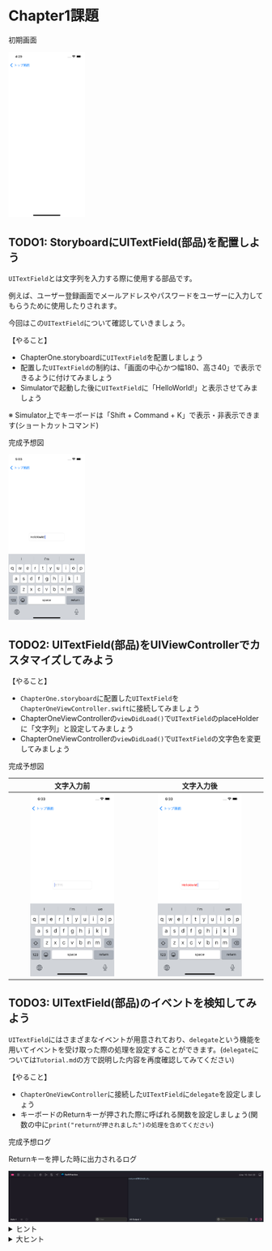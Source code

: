 # Chapter1課題

初期画面

<img src="Img/Task/Init.png" width="30%">

## TODO1: StoryboardにUITextField(部品)を配置しよう
`UITextField`とは文字列を入力する際に使用する部品です。

例えば、ユーザー登録画面でメールアドレスやパスワードをユーザーに入力してもらうために使用したりされます。

今回はこの`UITextField`について確認していきましょう。

【やること】
* ChapterOne.storyboardに`UITextField`を配置しましょう
* 配置した`UITextField`の制約は、「画面の中心かつ幅180、高さ40」で表示できるように付けてみましょう
* Simulatorで起動した後に`UITextField`に「HelloWorld!」と表示させてみましょう

※ Simulator上でキーボードは「Shift + Command + K」で表示・非表示できます(ショートカットコマンド)

完成予想図

<Img src="Img/Task/Todo1.png" width="30%">

## TODO2: UITextField(部品)をUIViewControllerでカスタマイズしてみよう
【やること】
* `ChapterOne.storyboard`に配置した`UITextField`を`ChapterOneViewController.swift`に接続してみましょう
* ChapterOneViewControllerの`viewDidLoad()`で`UITextField`のplaceHolderに「文字列」と設定してみましょう
* ChapterOneViewControllerの`viewDidLoad()`で`UITextField`の文字色を変更してみましょう

完成予想図

文字入力前 | 文字入力後
:--: | :--:
<Img src="Img/Task/Todo2_1.png" width="70%"> | <Img src="Img/Task/Todo2_2.png" width="70%">

## TODO3: UITextField(部品)のイベントを検知してみよう
`UITextField`にはさまざまなイベントが用意されており、`delegate`という機能を用いてイベントを受け取った際の処理を設定することができます。(`delegate`については`Tutorial.md`の方で説明した内容を再度確認してみてください)

【やること】
* `ChapterOneViewController`に接続した`UITextField`に`delegate`を設定しましょう
* キーボードのReturnキーが押された際に呼ばれる関数を設定しましょう(関数の中に`print("returnが押されました")の処理を含めてください`)

完成予想ログ

Returnキーを押した時に出力されるログ

<Img src="Img/Task/Todo3.png">

<details>

<summary>ヒント</summary>

検索する際のキーワード

「UITextField」「delegate」「まとめ」「サンプル」

</details>

<details>

<summary>大ヒント</summary>

1. ChapterOneViewControllerの`viewDidLoad()`内に接続したtextFieldのdelegateを設定します

```swift
override func viewDidLoad() {
    super.viewDidLoad()

    // ChapterOneViewControllerのtextFieldに対してdelegateを設定します
    textField.delegate = ???
}
```

2. 以下のエラーが発生するため`fix`を押し、`UITextFieldDelegate`を準拠させます
`Add missing conformance to 'UITextFieldDelegate' to class 'ChapterOneViewController'`


3. Returnキーが押された際の関数は以下になるので処理を追加します

```swift
func textFieldShouldReturn(_ textField: UITextField) -> Bool {
  ???
}
```

</details>
